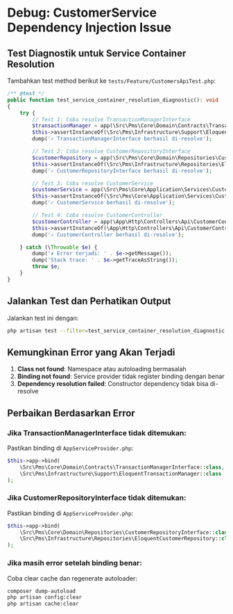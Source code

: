 # Debug: CustomerService Dependency Injection Issue

## Test Diagnostik untuk Service Container Resolution

Tambahkan test method berikut ke `tests/Feature/CustomersApiTest.php`:

```php
/** @test */
public function test_service_container_resolution_diagnostic(): void
{
    try {
        // Test 1: Coba resolve TransactionManagerInterface
        $transactionManager = app(\Src\Pms\Core\Domain\Contracts\TransactionManagerInterface::class);
        $this->assertInstanceOf(\Src\Pms\Infrastructure\Support\EloquentTransactionManager::class, $transactionManager);
        dump('✓ TransactionManagerInterface berhasil di-resolve');

        // Test 2: Coba resolve CustomerRepositoryInterface
        $customerRepository = app(\Src\Pms\Core\Domain\Repositories\CustomerRepositoryInterface::class);
        $this->assertInstanceOf(\Src\Pms\Infrastructure\Repositories\EloquentCustomerRepository::class, $customerRepository);
        dump('✓ CustomerRepositoryInterface berhasil di-resolve');

        // Test 3: Coba resolve CustomerService
        $customerService = app(\Src\Pms\Core\Application\Services\CustomerService::class);
        $this->assertInstanceOf(\Src\Pms\Core\Application\Services\CustomerService::class, $customerService);
        dump('✓ CustomerService berhasil di-resolve');

        // Test 4: Coba resolve CustomerController
        $customerController = app(\App\Http\Controllers\Api\CustomerController::class);
        $this->assertInstanceOf(\App\Http\Controllers\Api\CustomerController::class, $customerController);
        dump('✓ CustomerController berhasil di-resolve');

    } catch (\Throwable $e) {
        dump('✗ Error terjadi: ' . $e->getMessage());
        dump('Stack trace: ' . $e->getTraceAsString());
        throw $e;
    }
}
```

## Jalankan Test dan Perhatikan Output

Jalankan test ini dengan:
```bash
php artisan test --filter=test_service_container_resolution_diagnostic
```

## Kemungkinan Error yang Akan Terjadi

1. **Class not found**: Namespace atau autoloading bermasalah
2. **Binding not found**: Service provider tidak register binding dengan benar
3. **Dependency resolution failed**: Constructor dependency tidak bisa di-resolve

## Perbaikan Berdasarkan Error

### Jika TransactionManagerInterface tidak ditemukan:
Pastikan binding di `AppServiceProvider.php`:
```php
$this->app->bind(
    \Src\Pms\Core\Domain\Contracts\TransactionManagerInterface::class,
    \Src\Pms\Infrastructure\Support\EloquentTransactionManager::class
);
```

### Jika CustomerRepositoryInterface tidak ditemukan:
Pastikan binding di `AppServiceProvider.php`:
```php
$this->app->bind(
    \Src\Pms\Core\Domain\Repositories\CustomerRepositoryInterface::class,
    \Src\Pms\Infrastructure\Repositories\EloquentCustomerRepository::class
);
```

### Jika masih error setelah binding benar:
Coba clear cache dan regenerate autoloader:
```bash
composer dump-autoload
php artisan config:clear
php artisan cache:clear